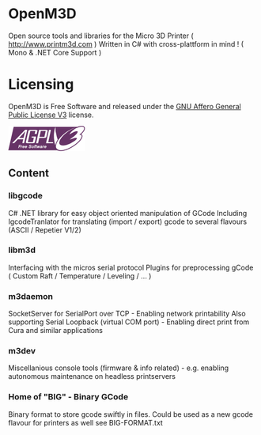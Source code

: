 # OpenM3D
Open source tools and libraries for the Micro 3D Printer ( http://www.printm3d.com )
Written in C# with cross-plattform in mind ! ( Mono & .NET Core Support )

# Licensing
OpenM3D is Free Software and released under the [GNU Affero General Public License V3](http://www.gnu.org/licenses/agpl.html) license.

![AGPLv3 Logo](/Misc/agplv3.png)

## Content

### libgcode
C# .NET library for easy object oriented manipulation of GCode
Including IgcodeTranlator for translating (import / export) gcode to several flavours (ASCII / Repetier V1/2)

### libm3d
Interfacing with the micros serial protocol
Plugins for preprocessing gCode ( Custom Raft / Temperature / Leveling / ... )

### m3daemon
SocketServer for SerialPort over TCP - Enabling network printability
Also supporting Serial Loopback (virtual COM port) - Enabling direct print from Cura and similar applications

### m3dev
Miscellanious console tools
(firmware & info related) - e.g. enabling autonomous maintenance on headless printservers

### Home of "BIG" - Binary GCode
Binary format to store gcode swiftly in files.
Could be used as a new gcode flavour for printers as well
see BIG-FORMAT.txt
